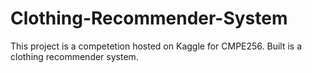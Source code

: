 # Clothing-Recommender-System
This project is a competetion hosted on Kaggle for CMPE256. Built is a clothing recommender system.
